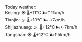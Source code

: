 Today weather:  
Beijing: ☀️   🌡️+11°C 🌬️↑11km/h  
Tianjin: 🌫  🌡️+10°C 🌬️→7km/h  
Shijiazhuang: 🌫  🌡️+12°C 🌬️←7km/h  
Tangshan: ☀️   🌡️+12°C 🌬️↑5km/h  
